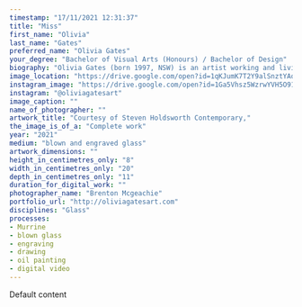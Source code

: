 ```yaml
---
timestamp: "17/11/2021 12:31:37"
title: "Miss"
first_name: "Olivia"
last_name: "Gates"
preferred_name: "Olivia Gates"
your_degree: "Bachelor of Visual Arts (Honours) / Bachelor of Design"
biography: "Olivia Gates (born 1997, NSW) is an artist working and living between Ngunawal and Ngambri Country (Canberra) and her home in Kiama on Dharawal Country. Working primarily with the material of glass, Olivia’s art practice explores strategies that foster her personal sense of belonging in the Australian post-mabo landscape as a descendant of white settlers and convicts. Her research relies on generational memory and connection to place as well as uncovering shared histories and confronting the ongoing impacts her lineage has on Country. Olivia is studying a Bachelor of Visual Arts (Honours) / Bachelor of Design at ANU. She has exhibited both locally and internationally and has acquired prizes recognising her work such as the Boronia Prize for excellence in glass, the Corning Museum of Glass / Australian National University School of Art and Design Partner Scholarship, and the Nigel Thomson Travel Grant."
image_location: "https://drive.google.com/open?id=1qKJumK7T2Y9alSnztYAqnHz5Dd8HfFZP"
instagram_image: "https://drive.google.com/open?id=1Ga5Vhsz5WzrwYVH5O91BIorqacyHk4ia"
instagram: "@oliviagatesart"
image_caption: ""
name_of_photographer: ""
artwork_title: "Courtesy of Steven Holdsworth Contemporary,"
the_image_is_of_a: "Complete work"
year: "2021"
medium: "blown and engraved glass"
artwork_dimensions: ""
height_in_centimetres_only: "8"
width_in_centimetres_only: "20"
depth_in_centimetres_only: "11"
duration_for_digital_work: ""
photographer_name: "Brenton Mcgeachie"
portfolio_url: "http://oliviagatesart.com"
disciplines: "Glass"
processes:
- Murrine
- blown glass
- engraving
- drawing
- oil painting
- digital video
---
```


Default content